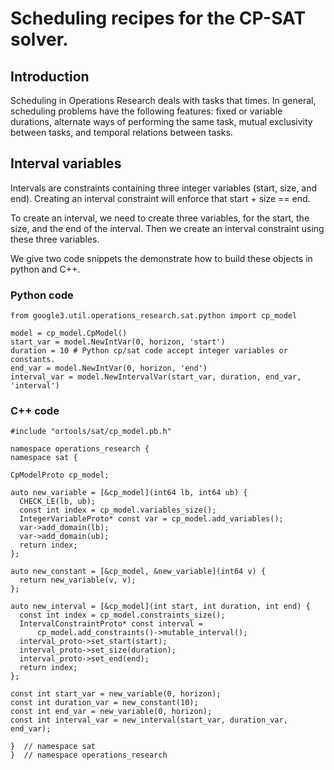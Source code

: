 # Scheduling recipes for the CP-SAT solver.



## Introduction

Scheduling in Operations Research deals with tasks that times. In general,
scheduling problems have the following features: fixed or variable durations,
alternate ways of performing the same task, mutual exclusivity between tasks,
and temporal relations between tasks.

## Interval variables

Intervals are constraints containing three integer variables (start, size, and
end). Creating an interval constraint will enforce that start + size == end.

To create an interval, we need to create three variables, for the start, the
size, and the end of the interval. Then we create an interval constraint using
these three variables.

We give two code snippets the demonstrate how to build these objects in python
and C++.

### Python code

    from google3.util.operations_research.sat.python import cp_model

    model = cp_model.CpModel()
    start_var = model.NewIntVar(0, horizon, 'start')
    duration = 10 # Python cp/sat code accept integer variables or constants.
    end_var = model.NewIntVar(0, horizon, 'end')
    interval_var = model.NewIntervalVar(start_var, duration, end_var, 'interval')

### C++ code

    #include "ortools/sat/cp_model.pb.h"

    namespace operations_research {
    namespace sat {

    CpModelProto cp_model;

    auto new_variable = [&cp_model](int64 lb, int64 ub) {
      CHECK_LE(lb, ub);
      const int index = cp_model.variables_size();
      IntegerVariableProto* const var = cp_model.add_variables();
      var->add_domain(lb);
      var->add_domain(ub);
      return index;
    };

    auto new_constant = [&cp_model, &new_variable](int64 v) {
      return new_variable(v, v);
    };

    auto new_interval = [&cp_model](int start, int duration, int end) {
      const int index = cp_model.constraints_size();
      IntervalConstraintProto* const interval =
          cp_model.add_constraints()->mutable_interval();
      interval_proto->set_start(start);
      interval_proto->set_size(duration);
      interval_proto->set_end(end);
      return index;
    };

    const int start_var = new_variable(0, horizon);
    const int duration_var = new_constant(10);
    const int end_var = new_variable(0, horizon);
    const int interval_var = new_interval(start_var, duration_var, end_var);

    }  // namespace sat
    }  // namespace operations_research
